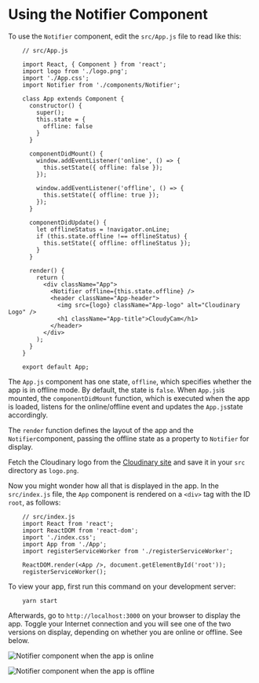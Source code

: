 # Using the Notifier Component

To use the `Notifier` component, edit the `src/App.js` file to read like this:

```text
    // src/App.js

    import React, { Component } from 'react';
    import logo from './logo.png';
    import './App.css';
    import Notifier from './components/Notifier';

    class App extends Component {
      constructor() {
        super();
        this.state = {
          offline: false
        }
      }

      componentDidMount() {
        window.addEventListener('online', () => {
          this.setState({ offline: false });
        });

        window.addEventListener('offline', () => {
          this.setState({ offline: true });
        });
      }

      componentDidUpdate() {
        let offlineStatus = !navigator.onLine;
        if (this.state.offline !== offlineStatus) {
          this.setState({ offline: offlineStatus });
        }
      }

      render() {
        return (
          <div className="App">
            <Notifier offline={this.state.offline} />
            <header className="App-header">
              <img src={logo} className="App-logo" alt="Cloudinary Logo" />
              <h1 className="App-title">CloudyCam</h1>
            </header>
          </div>
        );
      }
    }

    export default App;
```

The `App.js` component has one state, `offline`, which specifies whether the app is in offline mode. By default, the state is `false`. When `App.js`is mounted, the `componentDidMount` function, which is executed when the app is loaded, listens for the online/offline event and updates the `App.js`state accordingly.

The `render` function defines the layout of the app and the `Notifier`component, passing the offline state as a property to `Notifier` for display.

Fetch the Cloudinary logo from the [Cloudinary site](https://res.cloudinary.com/clo) and save it in your `src` directory as `logo.png`.

Now you might wonder how all that is displayed in the app. In the `src/index.js` file, the `App` component is rendered on a `<div>` tag with the ID `root`, as follows:

```text
    // src/index.js
    import React from 'react';
    import ReactDOM from 'react-dom';
    import './index.css';
    import App from './App';
    import registerServiceWorker from './registerServiceWorker';

    ReactDOM.render(<App />, document.getElementById('root'));
    registerServiceWorker();
```

To view your app, first run this command on your development server:

```text
    yarn start
```

Afterwards, go to `http://localhost:3000` on your browser to display the app. Toggle your Internet connection and you will see one of the two versions on display, depending on whether you are online or offline. See below.

![Notifier component when the app is online](https://github.com/cloudinary-developers/HackAPIs-HackathonGuide/tree/bbc5dae70724b2eeae77f8a25c06a051e5248f73/thought-starter-cloudycam/.gitbook/assets/online-cloudyshot.png)

![Notifier component when the app is offline](https://github.com/cloudinary-developers/HackAPIs-HackathonGuide/tree/bbc5dae70724b2eeae77f8a25c06a051e5248f73/thought-starter-cloudycam/.gitbook/assets/offline.png)

